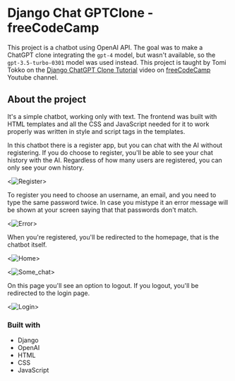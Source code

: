 # Django Chat GPTClone - freeCodeCamp

This project is a chatbot using OpenAI API. The goal was to make a ChatGPT clone integrating the `gpt-4` model, but wasn't available, so the `gpt-3.5-turbo-0301` model was used instead. This project is taught by Tomi Tokko on the [Django ChatGPT Clone Tutorial](https://www.youtube.com/watch?v=qrZGfBBlXpk) video on [freeCodeCamp](https://www.youtube.com/@freecodecamp) Youtube channel. 

## About the project

It's a simple chatbot, working only with text. The frontend was built with HTML templates and all the CSS and JavaScript needed for it to work properly was written in style and script tags in the templates.

In this chatbot there is a register app, but you can chat with the AI without registering. If you do choose to register, you'll be able to see your chat history with the AI. Regardless of how many users are registered, you can only see your own history.

<![Register]("/")>

To register you need to choose an username, an email, and you need to type the same password twice. In case you mistype it an error message will be shown at your screen saying that that passwords don't match.

<![Error]("/")>

When you're registered, you'll be redirected to the homepage, that is the chatbot itself.

<![Home]("/")>

<![Some_chat]("/")>

On this page you'll see an option to logout.
If you logout, you'll be redirected to the login page.

<![Login]("/")>

### Built with

- Django
- OpenAI
- HTML
- CSS
- JavaScript
